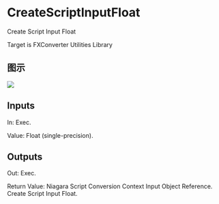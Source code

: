# CreateScriptInputFloat

Create Script Input Float

Target is FXConverter Utilities Library

## 图示

![]($-20221218-19012620.png)

## Inputs

In: Exec.

Value: Float (single-precision).  

## Outputs

Out: Exec.

Return Value: Niagara Script Conversion Context Input Object Reference. Create Script Input Float.

